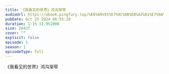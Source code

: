 ```yaml
---
title: 《我看见的世界》鸿沟渐窄
audioUrl: https://abook.pingfury.top/%E6%88%91%E7%9C%8B%E8%A7%81%E7%9A%84%E4%B8%96%E7%95%8C-03-%E9%B8%BF%E6%B2%9F%E6%B8%90%E7%AA%84-oubpv8pj.mp3
pubDate: Oct 25 2024 06:55:20
duration: 1:15:11.952000
size: 26437
cover: ""
explicit: false
episode: 1
season: 1
episodeType: full
---
```

《我看见的世界》鸿沟渐窄
